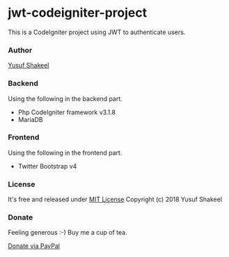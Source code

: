 # jwt-codeigniter-project

This is a CodeIgniter project using JWT to authenticate users.

### Author

[Yusuf Shakeel](https://github.com/yusufshakeel)


### Backend

Using the following in the backend part.

* Php CodeIgniter framework v3.1.8
* MariaDB

### Frontend

Using the following in the frontend part.

* Twitter Bootstrap v4


### License
It's free and released under [MIT License](https://github.com/yusufshakeel/jwt-codeigniter-project/blob/master/LICENSE) Copyright (c) 2018 Yusuf Shakeel

### Donate
Feeling generous :-) Buy me a cup of tea.

[Donate via PayPal](https://www.paypal.me/yusufshakeel)